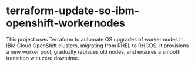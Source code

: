 # terraform-update-so-ibm-openshift-workernodes
This project uses Terraform to automate OS upgrades of worker nodes in IBM Cloud OpenShift clusters, migrating from RHEL to RHCOS. It provisions a new worker pool, gradually replaces old nodes, and ensures a smooth transition with zero downtime.

